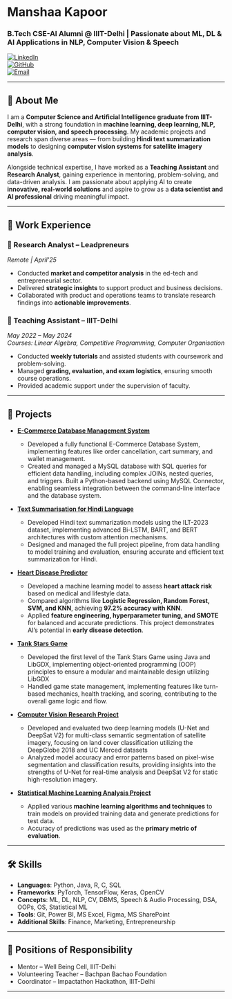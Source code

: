 # Manshaa Kapoor  
### B.Tech CSE-AI Alumni @ IIIT-Delhi | Passionate about ML, DL & AI Applications in NLP, Computer Vision & Speech  

[![LinkedIn](https://img.shields.io/badge/LinkedIn-manshaa--kapoor-blue?style=flat&logo=linkedin)](https://www.linkedin.com/in/manshaa-kapoor-82843a239)  
[![GitHub](https://img.shields.io/badge/GitHub-ManshaaKapoor-black?style=flat&logo=github)](https://github.com/ManshaaKapoor)    
[![Email](https://img.shields.io/badge/Email-manshaakapoor%40gmail.com-red?style=flat&logo=gmail)](mailto:manshaakapoor@gmail.com)  

---

## 📝 About Me  
I am a **Computer Science and Artificial Intelligence graduate from IIIT-Delhi**, with a strong foundation in **machine learning, deep learning, NLP, computer vision, and speech processing**.  My academic projects and research span diverse areas — from building **Hindi text summarization models** to designing **computer vision systems for satellite imagery analysis**.  

Alongside technical expertise, I have worked as a **Teaching Assistant** and **Research Analyst**, gaining experience in mentoring, problem-solving, and data-driven analysis.  I am passionate about applying AI to create **innovative, real-world solutions** and aspire to grow as a **data scientist and AI professional** driving meaningful impact.  

--- 

## 💼 Work Experience  

### 🔹 Research Analyst – Leadpreneurs  
*Remote | April'25*  
- Conducted **market and competitor analysis** in the ed-tech and entrepreneurial sector.  
- Delivered **strategic insights** to support product and business decisions.  
- Collaborated with product and operations teams to translate research findings into **actionable improvements**.  

### 🔹 Teaching Assistant – IIIT-Delhi  
*May 2022 – May 2024*  
*Courses: Linear Algebra, Competitive Programming, Computer Organisation*  
- Conducted **weekly tutorials** and assisted students with coursework and problem-solving.  
- Managed **grading, evaluation, and exam logistics**, ensuring smooth course operations.  
- Provided academic support under the supervision of faculty.  

---

## 🚀 Projects  

- **[E-Commerce Database Management System](https://github.com/ManshaaKapoor/E-commerce-Database-Management-System)**  
  - Developed a fully functional E-Commerce Database System, implementing features like order cancellation, cart summary, and wallet management.
  - Created and managed a MySQL database with SQL queries for efficient data handling, including complex JOINs, nested queries, and triggers. Built a Python-based backend using MySQL Connector, enabling seamless integration between the command-line interface and the database system.  

- **[Text Summarisation for Hindi Language](https://github.com/ManshaaKapoor/Text-Summarisation-for-Hindi-Language)**  
  - Developed Hindi text summarization models using the ILT-2023 dataset, implementing advanced Bi-LSTM, BART, and BERT architectures with custom attention mechanisms.
  - Designed and managed the full project pipeline, from data handling to model training and evaluation, ensuring accurate and efficient text summarization for Hindi.

- **[Heart Disease Predictor](https://github.com/ManshaaKapoor/Heart-Disease-Predictor)**  
  - Developed a machine learning model to assess **heart attack risk** based on medical and lifestyle data.  
  - Compared algorithms like **Logistic Regression, Random Forest, SVM, and KNN**, achieving **97.2% accuracy with KNN**.  
  - Applied **feature engineering, hyperparameter tuning, and SMOTE** for balanced and accurate predictions. This project demonstrates AI’s potential in **early disease detection**.  

- **[Tank Stars Game](#)**  
  - Developed the first level of the Tank Stars Game using Java and LibGDX, implementing object-oriented programming (OOP) principles to ensure a modular and maintainable   design utilizing LibGDX
  - Handled game state management, implementing features like turn-based mechanics, health tracking, and scoring, contributing to the overall game logic and flow.

- **[Computer Vision Research Project](https://github.com/ManshaaKapoor/Computer-Vision-Research-Project)**  
  - Developed and evaluated two deep learning models (U-Net and DeepSat V2) for multi-class semantic segmentation of satellite imagery, focusing on land cover classification utilizing the DeepGlobe 2018 and UC Merced datasets 
  - Analyzed model accuracy and error patterns based on pixel-wise segmentation and classification results, providing insights into the strengths of U-Net for real-time analysis and DeepSat V2 for static high-resolution imagery.
 
- **[Statistical Machine Learning Analysis Project](https://github.com/ManshaaKapoor/Statistical-Machine-Learning-Analysis-Project)**  
  - Applied various **machine learning algorithms and techniques** to train models on provided training data and generate predictions for test data.  
  - Accuracy of predictions was used as the **primary metric of evaluation**.
---

## 🛠️ Skills  

- **Languages**: Python, Java, R, C, SQL  
- **Frameworks**: PyTorch, TensorFlow, Keras, OpenCV  
- **Concepts**: ML, DL, NLP, CV, DBMS, Speech & Audio Processing, DSA, OOPs, OS, Statistical ML  
- **Tools**: Git, Power BI, MS Excel, Figma, MS SharePoint  
- **Additional Skills**: Finance, Marketing, Entrepreneurship  

---

## 🤝 Positions of Responsibility  

- Mentor – Well Being Cell, IIIT-Delhi  
- Volunteering Teacher – Bachpan Bachao Foundation  
- Coordinator – Impactathon Hackathon, IIIT-Delhi  

---

